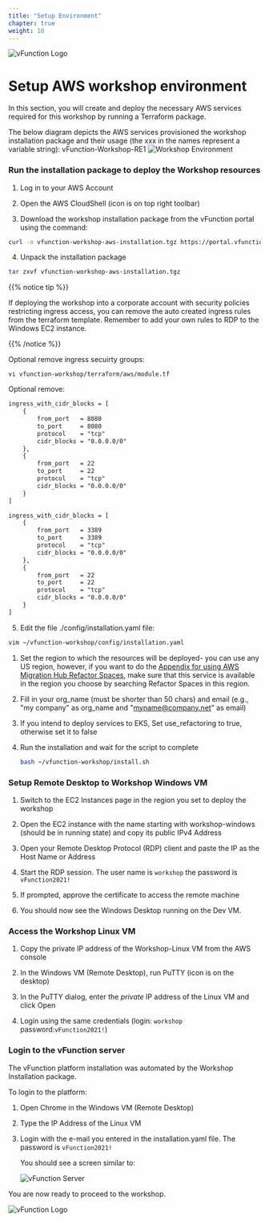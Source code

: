 ```yaml
---
title: "Setup Environment"
chapter: true
weight: 10
---
```


![vFunction Logo](/images/vFunction.png)

# Setup AWS workshop environment

In this section, you will create and deploy the necessary AWS services required for this workshop by running a Terraform
package.

The below diagram depicts the AWS services provisioned the workshop installation package and their usage (the xxx in the names represent a variable string):
vFunction-Workshop-RE1
![Workshop Environment](/images/Workshop-Environment-AWS-TF.png)


### Run the installation package to deploy the Workshop resources

1. Log in to your AWS Account

2. Open the AWS CloudShell (icon is on top right toolbar)

3. Download the workshop installation package from the vFunction portal using the command:

```bash
curl -o vfunction-workshop-aws-installation.tgz https://portal.vfunction.com/file/2265236af5b0e6563c813dd3756e4ce8/02a4ee02-c7cf-4b21-a560-48f428b1a521/vfunction-workshop-aws-installation.tgz
```

4. Unpack the installation package

```bash
tar zxvf vfunction-workshop-aws-installation.tgz
```

{{% notice tip %}}
<p style='text-align: left;'>

If deploying the workshop into a corporate account with security policies restricting ingress access, you can remove the auto created ingress rules from the terraform template. Remember to add your own rules to RDP to the Windows EC2 instance.
</p>
{{% /notice %}}

Optional remove ingress secuirty groups:
``` 
vi vfunction-workshop/terraform/aws/module.tf
```

Optional remove:

``` XML
ingress_with_cidr_blocks = [
    {
        from_port   = 8080
        to_port     = 8080
        protocol    = "tcp"
        cidr_blocks = "0.0.0.0/0"
    },
    {
        from_port   = 22
        to_port     = 22
        protocol    = "tcp"
        cidr_blocks = "0.0.0.0/0"
    }
]

ingress_with_cidr_blocks = [
    {
        from_port   = 3389
        to_port     = 3389
        protocol    = "tcp"
        cidr_blocks = "0.0.0.0/0"
    },
    {
        from_port   = 22
        to_port     = 22
        protocol    = "tcp"
        cidr_blocks = "0.0.0.0/0"
    }
]
```




5. Edit the file ./config/installation.yaml file:

```bash
vim ~/vfunction-workshop/config/installation.yaml
```

   1. Set the region to which the resources will be deployed- you can use any US region, however, if you want to do the [Appendix for using AWS Migration Hub Refactor Spaces](/500_awsrefactorspaces.html), make sure that this service is available in the region you choose by searching Refactor Spaces in this region.
   
   2. Fill in your org_name (must be shorter than 50 chars) and email (e.g., "my company" as org_name and "myname@company.net" as email)

   3. If you intend to deploy services to EKS, Set use_refactoring to true, otherwise set it to false


1. Run the installation and wait for the script to complete


   ```bash
   bash ~/vfunction-workshop/install.sh
   ```

### Setup Remote Desktop to Workshop Windows VM

1. Switch to the EC2 Instances page in the region you set to deploy the workshop

2. Open the EC2 instance with the name starting with workshop-windows (should be in running state) and copy its public IPv4 Address

3. Open your Remote Desktop Protocol (RDP) client and paste the IP as the Host Name or Address

4. Start the RDP session. The user name is ```workshop``` the password is ```vFunction2021!```

5. If prompted, approve the certificate to access the remote machine

6. You should now see the Windows Desktop running on the Dev VM.

### Access the Workshop Linux VM

1. Copy the private IP address of the Workshop-Linux VM from the AWS console

2. In the Windows VM (Remote Desktop), run PuTTY (icon is on the desktop)

3. In the PuTTY dialog, enter the *private* IP address of the Linux VM and click Open

4. Login using the same credentials (login: ```workshop``` password:```vFunction2021!```)

### Login to the vFunction server

The vFunction platform installation was automated by the Workshop Installation package.

To login to the platform:

1. Open Chrome in the Windows VM (Remote Desktop)

2. Type the IP Address of the Linux VM

3. Login with the e-mail you entered in the installation.yaml file. The password is ```vFunction2021!```
   
   You should see a screen similar to:

   ![vFunction Server](/images/vFunctionServer.png)

You are now ready to proceed to the workshop.

![vFunction Logo](/images/vFunction.png)
